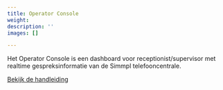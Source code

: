 ```yaml
---
title: Operator Console
weight: 
description: ''
images: []

---
```

Het Operator Console is een dashboard voor receptionist/supervisor met realtime gespreksinformatie van de Simmpl telefooncentrale.

<a href="http://www.simmpl.nl/downloads/Simmpl_handleiding_Operator-Console.pdf" target="_blank" class="button">Bekijk de handleiding</a>
